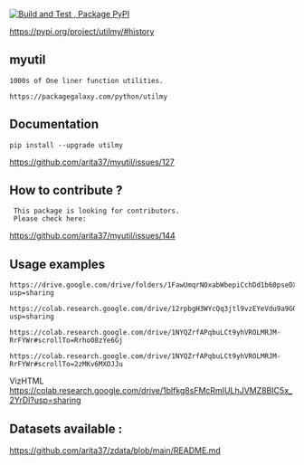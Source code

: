 
[![Build and Test , Package PyPI](https://github.com/arita37/myutil/actions/workflows/build%20and%20release.yml/badge.svg)](https://github.com/arita37/myutil/actions/workflows/build%20and%20release.yml)

[     https://pypi.org/project/utilmy/#history ](https://pypi.org/project/utilmy/#history)




## myutil
    1000s of One liner function utilities.
    
    https://packagegalaxy.com/python/utilmy



## Documentation

    pip install --upgrade utilmy

   https://github.com/arita37/myutil/issues/127
   


## How to contribute ?

     This package is looking for contributors. 
     Please check here:
   https://github.com/arita37/myutil/issues/144
   



## Usage examples
 
    https://drive.google.com/drive/folders/1FawUmqrNOxabWbepiCchDd1b60pseDXm?usp=sharing
 
    https://colab.research.google.com/drive/12rpbgH3WYcQq3jtl9vzEYeVdu9a9GOM_?usp=sharing
 
    https://colab.research.google.com/drive/1NYQZrfAPqbuLCt9yhVROLMRJM-RrFYWr#scrollTo=Rrho08zYe6Gj

    https://colab.research.google.com/drive/1NYQZrfAPqbuLCt9yhVROLMRJM-RrFYWr#scrollTo=2zMKv6MXOJJu



VizHTML
https://colab.research.google.com/drive/1blfkg8sFMcRmIULhJVMZ8BIC5x_2YrDl?usp=sharing


 
 ## Datasets available :
 
 https://github.com/arita37/zdata/blob/main/README.md
 
 
 
 
 
 



